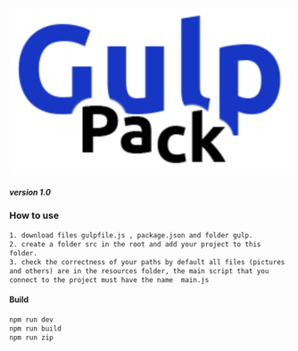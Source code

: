 ![img](https://raw.githubusercontent.com/papchenko/gulp-pack/f77430b1b9023fc24c4b2ea3a6d5f5d7d46f9acb/gulp-logo.svg)
##### version 1.0

### How to use
```
1. download files gulpfile.js , package.json and folder gulp.
2. create a folder src in the root and add your project to this folder.
3. check the correctness of your paths by default all files (pictures and others) are in the resources folder, the main script that you connect to the project must have the name  main.js
```

#### Build
```
npm run dev
npm run build
npm run zip
```



